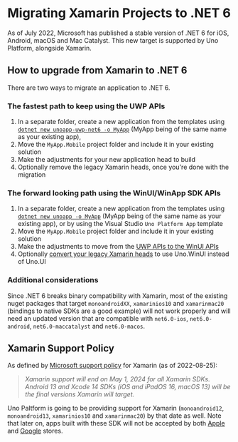 # Migrating Xamarin Projects to .NET 6

As of July 2022, Microsoft has published a stable version of .NET 6 for iOS, Android, macOS and Mac Catalyst. This new target is supported by Uno Platform, alongside Xamarin. 

## How to upgrade from Xamarin to .NET 6

There are two ways to migrate an application to .NET 6.

### The fastest path to keep using the UWP APIs

   1. In a separate folder, create a new application from the templates using [`dotnet new unoapp-uwp-net6 -o MyApp`](get-started-dotnet-new.md) (MyApp being of the same name as your existing app), 
   2. Move the `MyApp.Mobile` project folder and include it in your existing solution
   3. Make the adjustments for your new application head to build
   4. Optionally remove the legacy Xamarin heads, once you're done with the migration

### The forward looking path using the WinUI/WinApp SDK APIs

   1. In a separate folder, create a new application from the templates using [`dotnet new unoapp -o MyApp`](get-started-dotnet-new.md) (MyApp being of the same name as your existing app), or by using the Visual Studio `Uno Platform App` template
   2. Move the `MyApp.Mobile` project folder and include it in your existing solution
   3. Make the adjustments to move from the [UWP APIs to the WinUI APIs](updating-to-winui3.ms)
   4. Optionally [convert your legacy Xamarin heads](updating-to-winui3.md) to use Uno.WinUI instead of Uno.UI

### Additional considerations
Since .NET 6 breaks binary compatibility with Xamarin, most of the existing nuget packages that target `monoandroidXX`, `xamarinios10` and `xamarinmac20` (bindings to native SDKs are a good example) will not work properly and will need an updated version that are compatible with `net6.0-ios`, `net6.0-android`, `net6.0-maccatalyst` and `net6.0-macos`.   

## Xamarin Support Policy
As defined by [Microsoft support policy](https://dotnet.microsoft.com/en-us/platform/support/policy/xamarin) for Xamarin (as of 2022-08-25):

> _Xamarin support will end on May 1, 2024 for all Xamarin SDKs. Android 13 and Xcode 14 SDKs (iOS and iPadOS 16, macOS 13) will be the final versions Xamarin will target._

Uno Paltform is going to be providing support for Xamarin (`monoandroid12`, `monoandroid13`, `xamarinios10` and `xamarinmac20`) by that date as well. Note that later on, apps built with these SDK will not be accepted by both [Apple](https://developer.apple.com/support/xcode/) and [Google](https://developer.android.com/google/play/requirements/target-sdk) stores.